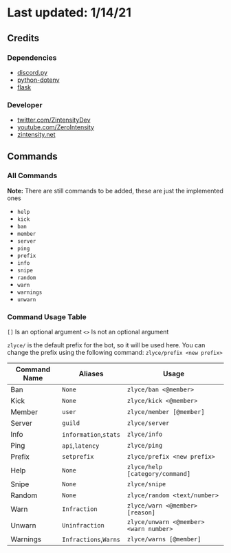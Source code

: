 # Last updated: 1/14/21

## Credits
### Dependencies
- [discord.py](https://pypi.org/project/discord.py/)
- [python-dotenv](https://pypi.org/project/python-dotenv/)
- [flask](https://pypi.org/project/flask/)

### Developer

- [twitter.com/ZintensityDev](https://twitter.com/ZintensityDev)
- [youtube.com/ZeroIntensity](https://youtube.com/ZeroIntensity)
- [zintensity.net](https://zintensity.net)

## Commands
### All Commands
**Note:** There are still commands to be added, these are just the implemented ones

- `help`
- `kick`
- `ban`
- `member`
- `server`
- `ping`
- `prefix`
- `info`
- `snipe`
- `random`
- `warn`
- `warnings`
- `unwarn`

### Command Usage Table

`[]` Is an optional argument
`<>` Is not an optional argument

`zlyce/` is the default prefix for the bot, so it will be used here. You can change the prefix using the following command: `zlyce/prefix <new prefix>` 

|Command Name|Aliases|Usage|
|----|-----|-------|
|Ban|`None`|`zlyce/ban <@member>`|
|Kick|`None`|`zlyce/kick <@member>`|
|Member|`user`|`zlyce/member [@member]`|
|Server|`guild`|`zlyce/server`|
|Info|`information`,`stats`|`zlyce/info`|
|Ping|`api`,`latency`|`zlyce/ping`|
|Prefix|`setprefix`|`zlyce/prefix <new prefix>`|
|Help|`None`|`zlyce/help [category/command]`|
|Snipe|`None`|`zlyce/snipe`|
|Random|`None`|`zlyce/random <text/number>`|
|Warn|`Infraction`|`zlyce/warn <@member> [reason]`|
|Unwarn|`Uninfraction`|`zlyce/unwarn <@member> <warn number>`|
|Warnings|`Infractions`,`Warns`|`zlyce/warns [@member]`|